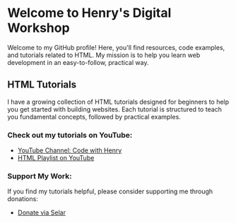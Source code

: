 # Welcome to Henry's Digital Workshop

Welcome to my GitHub profile! Here, you'll find resources, code examples, and tutorials related to HTML. My mission is to help you learn web development in an easy-to-follow, practical way.

## HTML Tutorials

I have a growing collection of HTML tutorials designed for beginners to help you get started with building websites. Each tutorial is structured to teach you fundamental concepts, followed by practical examples.

### Check out my tutorials on YouTube:
- [YouTube Channel: Code with Henry](https://youtube.com/@code-with-henry)
- [HTML Playlist on YouTube](https://youtube.com/playlist?list=PLq4tqbnLvDtwKxNWFEizngzWJPF7SSe38&si=H0VeVXwe1F-0Qtn7)

### Support My Work:
If you find my tutorials helpful, please consider supporting me through donations:
- [Donate via Selar](https://selar.co/hdw)

<!---
He-is-Henry/He-is-Henry is a ✨ special ✨ repository because its `README.md` (this file) appears on your GitHub profile.
You can click the Preview link to take a look at your changes.
--->
